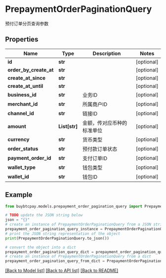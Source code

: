 # PrepaymentOrderPaginationQuery

预付订单分页查询参数

## Properties

Name | Type | Description | Notes
------------ | ------------- | ------------- | -------------
**id** | **str** |  | [optional] 
**order_by_create_at** | **str** |  | [optional] 
**create_at_since** | **str** |  | [optional] 
**create_at_until** | **str** |  | [optional] 
**business_id** | **str** | 业务ID | [optional] 
**merchant_id** | **str** | 所属商户ID | [optional] 
**channel_id** | **str** | 链接ID | [optional] 
**amount** | **List[str]** | 金额，传对应币种的标准单位 | [optional] 
**currency** | **str** | 货币类型 | [optional] 
**order_status** | **str** | 预付款订单状态 | [optional] 
**payment_order_id** | **str** | 支付订单ID | [optional] 
**wallet_type** | **str** | 钱包类型 | [optional] 
**wallet_id** | **str** | 钱包ID | [optional] 

## Example

```python
from buybtcpay.models.prepayment_order_pagination_query import PrepaymentOrderPaginationQuery

# TODO update the JSON string below
json = "{}"
# create an instance of PrepaymentOrderPaginationQuery from a JSON string
prepayment_order_pagination_query_instance = PrepaymentOrderPaginationQuery.from_json(json)
# print the JSON string representation of the object
print(PrepaymentOrderPaginationQuery.to_json())

# convert the object into a dict
prepayment_order_pagination_query_dict = prepayment_order_pagination_query_instance.to_dict()
# create an instance of PrepaymentOrderPaginationQuery from a dict
prepayment_order_pagination_query_from_dict = PrepaymentOrderPaginationQuery.from_dict(prepayment_order_pagination_query_dict)
```
[[Back to Model list]](../README.md#documentation-for-models) [[Back to API list]](../README.md#documentation-for-api-endpoints) [[Back to README]](../README.md)


